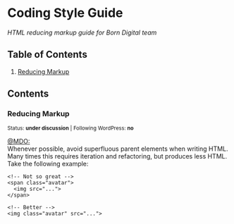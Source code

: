 # Coding Style Guide

*HTML reducing markup guide for Born Digital team*

## Table of Contents

  1. [Reducing Markup](#reducing-markup)
  
## Contents

### Reducing Markup

<sup>Status: **under discussion** | Following WordPress: **no** </sup>

<a href="http://codeguide.co/#html-reducing-markup">@MDO:</a> <br>
Whenever possible, avoid superfluous parent elements when writing HTML. <br>
Many times this requires iteration and refactoring, but produces less HTML. <br>
Take the following example:

```
<!-- Not so great -->
<span class="avatar">
  <img src="...">
</span>

<!-- Better -->
<img class="avatar" src="...">
```
